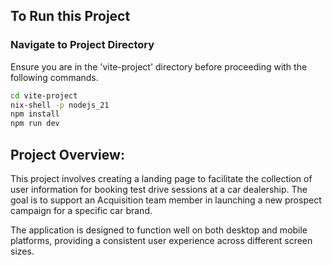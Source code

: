 ## To Run this Project

### Navigate to Project Directory

Ensure you are in the 'vite-project' directory before proceeding with the following commands.

```bash
cd vite-project
nix-shell -p nodejs_21
npm install
npm run dev
```

## Project Overview:
This project involves creating a landing page to facilitate the collection of user information for booking test drive sessions at a car dealership. The goal is to support an Acquisition team member in launching a new prospect campaign for a specific car brand. 

The application is designed to function well on both desktop and mobile platforms, providing a consistent user experience across different screen sizes.